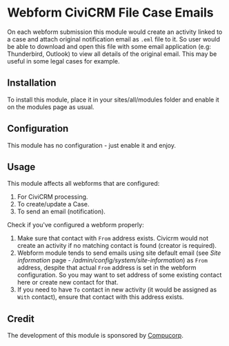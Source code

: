 # Webform CiviCRM File Case Emails

On each webform submission this module would create an activity linked to a case
and attach original notification email as `.eml` file to it. So user would be
able to download and open this file with some email application
(e.g: Thunderbird, Outlook) to view all details of the original email. This may
be useful in some legal cases for example.

## Installation

To install this module, place it in your sites/all/modules folder and enable it
on the modules page as usual.

## Configuration

This module has no configuration - just enable it and enjoy.

## Usage

This module affects all webforms that are configured:
1. For CiviCRM processing.
1. To create/update a Case.
1. To send an email (notification).

Check if you've configured a webform properly:
1. Make sure that contact with `From` address exists. Civicrm would not create an activity if no matching contact is found (creator is required).
1. Webform module tends to send emails using site default email (see *Site information* page - */admin/config/system/site-information*) as `From` address, despite that actual `From` address is set in the webform configuration. So you may want to set address of some existing contact here or create new contact for that.
1. If you need to have `To` contact in new activity (it would be assigned as `With` contact), ensure that contact with this address exists.

## Credit

The development of this module is sponsored
by [Compucorp](https://www.compucorp.co.uk/).
